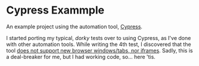 # Cypress Exammple

An example project using the automation tool, [Cypress](https://www.cypress.io/).

I started porting my typical, _dorky_ tests over to using Cypress, as I've done with other automation tools. While writing the 4th test, I discovered that the tool [does not support new browser windows/tabs, nor iframes](https://docs.cypress.io/guides/references/trade-offs.html#Multiple-tabs). Sadly, this is a deal-breaker for me, but I had working code, so... here 'tis. 

